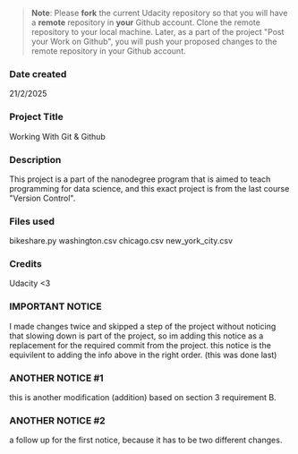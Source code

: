 >**Note**: Please **fork** the current Udacity repository so that you will have a **remote** repository in **your** Github account. Clone the remote repository to your local machine. Later, as a part of the project "Post your Work on Github", you will push your proposed changes to the remote repository in your Github account.

### Date created
21/2/2025

### Project Title
Working With Git & Github

### Description
This project is a part of the nanodegree program that is aimed to teach programming for data science, and this exact project is from the last course "Version Control".

### Files used 
bikeshare.py
washington.csv
chicago.csv
new_york_city.csv


### Credits
Udacity <3


### IMPORTANT NOTICE
I made changes twice and skipped a step of the project without noticing that slowing down is part of the project,
so im adding this notice as a replacement for the required commit from the project.
this notice is the equivilent to adding the info above in the right order. (this was done last)


### ANOTHER NOTICE #1
this is another modification (addition) based on section 3 requirement B.

### ANOTHER NOTICE #2
a follow up for the first notice, because it has to be two different changes.